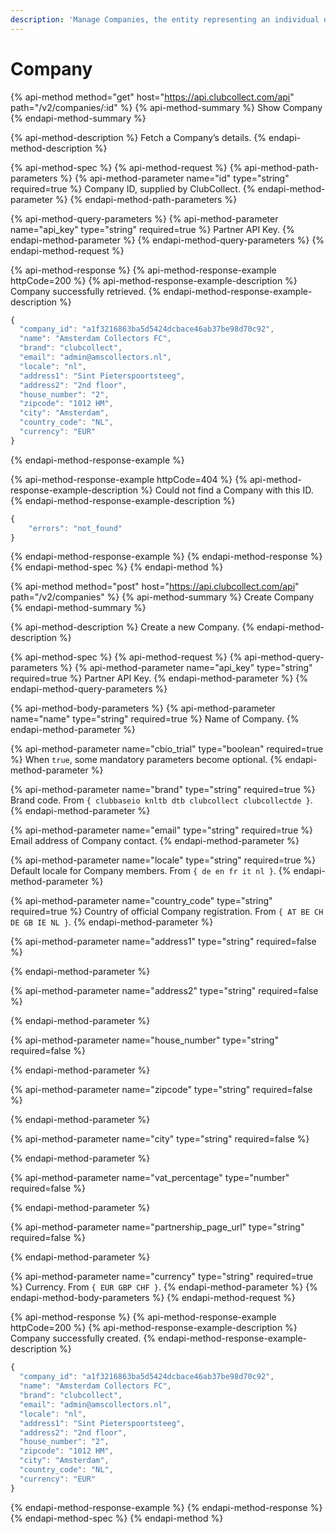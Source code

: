 ```yaml
---
description: 'Manage Companies, the entity representing an individual organisation.'
---
```


# Company

{% api-method method="get" host="https://api.clubcollect.com/api" path="/v2/companies/:id" %}
{% api-method-summary %}
Show Company
{% endapi-method-summary %}

{% api-method-description %}
Fetch a Company’s details.
{% endapi-method-description %}

{% api-method-spec %}
{% api-method-request %}
{% api-method-path-parameters %}
{% api-method-parameter name="id" type="string" required=true %}
Company ID, supplied by ClubCollect.
{% endapi-method-parameter %}
{% endapi-method-path-parameters %}

{% api-method-query-parameters %}
{% api-method-parameter name="api\_key" type="string" required=true %}
Partner API Key.
{% endapi-method-parameter %}
{% endapi-method-query-parameters %}
{% endapi-method-request %}

{% api-method-response %}
{% api-method-response-example httpCode=200 %}
{% api-method-response-example-description %}
Company successfully retrieved.
{% endapi-method-response-example-description %}

```javascript
{
  "company_id": "a1f3216863ba5d5424dcbace46ab37be98d70c92", 
  "name": "Amsterdam Collectors FC",
  "brand": "clubcollect",
  "email": "admin@amscollectors.nl",
  "locale": "nl",
  "address1": "Sint Pieterspoortsteeg",
  "address2": "2nd floor",
  "house_number": "2",
  "zipcode": "1012 HM",
  "city": "Amsterdam",
  "country_code": "NL",
  "currency": "EUR"
}
```
{% endapi-method-response-example %}

{% api-method-response-example httpCode=404 %}
{% api-method-response-example-description %}
Could not find a Company with this ID.
{% endapi-method-response-example-description %}

```javascript
{
    "errors": "not_found"
}
```
{% endapi-method-response-example %}
{% endapi-method-response %}
{% endapi-method-spec %}
{% endapi-method %}

{% api-method method="post" host="https://api.clubcollect.com/api" path="/v2/companies" %}
{% api-method-summary %}
Create Company
{% endapi-method-summary %}

{% api-method-description %}
Create a new Company.
{% endapi-method-description %}

{% api-method-spec %}
{% api-method-request %}
{% api-method-query-parameters %}
{% api-method-parameter name="api\_key" type="string" required=true %}
Partner API Key.
{% endapi-method-parameter %}
{% endapi-method-query-parameters %}

{% api-method-body-parameters %}
{% api-method-parameter name="name" type="string" required=true %}
Name of Company.
{% endapi-method-parameter %}

{% api-method-parameter name="cbio\_trial" type="boolean" required=true %}
When `true`, some mandatory parameters become optional.
{% endapi-method-parameter %}

{% api-method-parameter name="brand" type="string" required=true %}
Brand code. From `{ clubbaseio knltb dtb clubcollect clubcollectde }`.
{% endapi-method-parameter %}

{% api-method-parameter name="email" type="string" required=true %}
Email address of Company contact.
{% endapi-method-parameter %}

{% api-method-parameter name="locale" type="string" required=true %}
Default locale for Company members. From `{ de en fr it nl }`.
{% endapi-method-parameter %}

{% api-method-parameter name="country\_code" type="string" required=true %}
Country of official Company registration. From `{ AT BE CH DE GB IE NL }`.
{% endapi-method-parameter %}

{% api-method-parameter name="address1" type="string" required=false %}

{% endapi-method-parameter %}

{% api-method-parameter name="address2" type="string" required=false %}

{% endapi-method-parameter %}

{% api-method-parameter name="house\_number" type="string" required=false %}

{% endapi-method-parameter %}

{% api-method-parameter name="zipcode" type="string" required=false %}

{% endapi-method-parameter %}

{% api-method-parameter name="city" type="string" required=false %}

{% endapi-method-parameter %}

{% api-method-parameter name="vat\_percentage" type="number" required=false %}

{% endapi-method-parameter %}

{% api-method-parameter name="partnership\_page\_url" type="string" required=false %}

{% endapi-method-parameter %}

{% api-method-parameter name="currency" type="string" required=true %}
Currency. From `{ EUR GBP CHF }`.
{% endapi-method-parameter %}
{% endapi-method-body-parameters %}
{% endapi-method-request %}

{% api-method-response %}
{% api-method-response-example httpCode=200 %}
{% api-method-response-example-description %}
Company successfully created.
{% endapi-method-response-example-description %}

```javascript
{
  "company_id": "a1f3216863ba5d5424dcbace46ab37be98d70c92",
  "name": "Amsterdam Collectors FC",
  "brand": "clubcollect",
  "email": "admin@amscollectors.nl",
  "locale": "nl",
  "address1": "Sint Pieterspoortsteeg",
  "address2": "2nd floor",
  "house_number": "2",
  "zipcode": "1012 HM",
  "city": "Amsterdam",
  "country_code": "NL",
  "currency": "EUR"
}
```
{% endapi-method-response-example %}
{% endapi-method-response %}
{% endapi-method-spec %}
{% endapi-method %}

